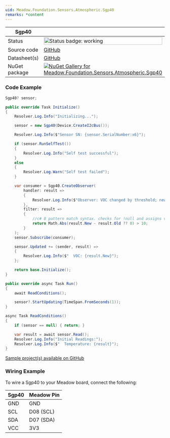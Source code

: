 ```yaml
---
uid: Meadow.Foundation.Sensors.Atmospheric.Sgp40
remarks: *content
---
```


| Sgp40 | |
|--------|--------|
| Status | <img src="https://img.shields.io/badge/Working-brightgreen" style="width: auto; height: -webkit-fill-available;" alt="Status badge: working" /> |
| Source code | [GitHub](https://github.com/WildernessLabs/Meadow.Foundation/tree/main/Source/Meadow.Foundation.Peripherals/Sensors.Atmospheric.Sgp40) |
| Datasheet(s) | [GitHub](https://github.com/WildernessLabs/Meadow.Foundation/tree/main/Source/Meadow.Foundation.Peripherals/Sensors.Atmospheric.Sgp40/Datasheet) |
| NuGet package | <a href="https://www.nuget.org/packages/Meadow.Foundation.Sensors.Atmospheric.Sgp40/" target="_blank"><img src="https://img.shields.io/nuget/v/Meadow.Foundation.Sensors.Atmospheric.Sgp40.svg?label=Meadow.Foundation.Sensors.Atmospheric.Sgp40" alt="NuGet Gallery for Meadow.Foundation.Sensors.Atmospheric.Sgp40" /></a> |

### Code Example

```csharp
Sgp40? sensor;

public override Task Initialize()
{
    Resolver.Log.Info("Initializing...");

    sensor = new Sgp40(Device.CreateI2cBus());

    Resolver.Log.Info($"Sensor SN: {sensor.SerialNumber:x6}");

    if (sensor.RunSelfTest())
    {
        Resolver.Log.Info("Self test successful");
    }
    else
    {
        Resolver.Log.Warn("Self test failed");
    }

    var consumer = Sgp40.CreateObserver(
        handler: result =>
        {
            Resolver.Log.Info($"Observer: VOC changed by threshold; new index: {result.New}");
        },
        filter: result =>
        {
            //c# 8 pattern match syntax. checks for !null and assigns var.
            return Math.Abs(result.New - result.Old ?? 0) > 10;
        }
    );
    sensor.Subscribe(consumer);

    sensor.Updated += (sender, result) =>
    {
        Resolver.Log.Info($"  VOC: {result.New}");
    };

    return base.Initialize();
}

public override async Task Run()
{
    await ReadConditions();

    sensor?.StartUpdating(TimeSpan.FromSeconds(1));
}

async Task ReadConditions()
{
    if (sensor == null) { return; }

    var result = await sensor.Read();
    Resolver.Log.Info("Initial Readings:");
    Resolver.Log.Info($"  Temperature: {result}");
}

```

[Sample project(s) available on GitHub](https://github.com/WildernessLabs/Meadow.Foundation/tree/main/Source/Meadow.Foundation.Peripherals/Sensors.Atmospheric.Sgp40/Samples/Sgp40_Sample)

### Wiring Example

To wire a Sgp40 to your Meadow board, connect the following:

| Sgp40  | Meadow Pin  |
|---------|-------------|
| GND     | GND         |
| SCL     | D08 (SCL)   |
| SDA     | D07 (SDA)   |
| VCC     | 3V3         |
